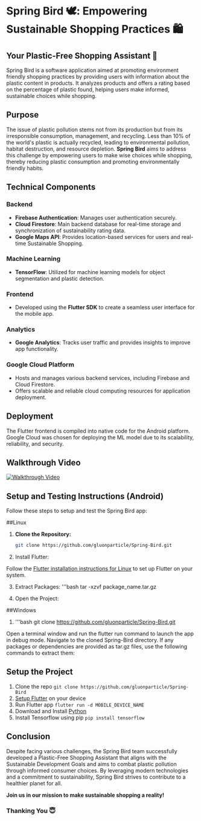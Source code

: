 # Spring Bird 🕊: Empowering Sustainable Shopping Practices 🛍
## Your Plastic-Free Shopping Assistant 🌱

Spring Bird is a software application aimed at promoting environment friendly shopping practices by providing users with information about the plastic content in products. It analyzes products and offers a rating based on the percentage of plastic found, helping users make informed, sustainable choices while shopping.

## Purpose

The issue of plastic pollution stems not from its production but from its irresponsible consumption, management, and recycling. Less than 10% of the world's plastic is actually recycled, leading to environmental pollution, habitat destruction, and resource depletion. **Spring Bird** aims to address this challenge by empowering users to make wise choices while shopping, thereby reducing plastic consumption and promoting environmentally friendly habits.

## Technical Components

### Backend

- **Firebase Authentication**: Manages user authentication securely.
- **Cloud Firestore**: Main backend database for real-time storage and synchronization of sustainability rating data.
- **Google Maps API**: Provides location-based services for users and real-time Sustainable Shopping.

### Machine Learning

- **TensorFlow**: Utilized for machine learning models for object segmentation and plastic detection.

### Frontend

- Developed using the **Flutter SDK** to create a seamless user interface for the mobile app.

### Analytics

- **Google Analytics**: Tracks user traffic and provides insights to improve app functionality.

### Google Cloud Platform

- Hosts and manages various backend services, including Firebase and Cloud Firestore.
- Offers scalable and reliable cloud computing resources for application deployment.

## Deployment

The Flutter frontend is compiled into native code for the Android platform. Google Cloud was chosen for deploying the ML model due to its scalability, reliability, and security.

## Walkthrough Video
[![Walkthrough Video](http://img.youtube.com/vi/FYFllzZMq-Y/0.jpg)](https://www.youtube.com/watch?v=FYFllzZMq-Y)

## Setup and Testing Instructions (Android)

Follow these steps to setup and test the Spring Bird app:

##Linux
1. **Clone the Repository:**
   ```bash
   git clone https://github.com/gluonparticle/Spring-Bird.git
2. Install Flutter:

Follow the [Flutter installation instructions for Linux](https://docs.flutter.dev/get-started/install/linux) to set up Flutter on your system.

3. Extract Packages:
   '''bash
   tar -xzvf package_name.tar.gz

4. Open the Project:

##Windows
1. '''bash
git clone https://github.com/gluonparticle/Spring-Bird.git



Open a terminal window and run the flutter run command to launch the app in debug mode.
Navigate to the cloned Spring-Bird directory.
If any packages or dependencies are provided as tar.gz files, use the following commands to extract them:
## Setup the Project

1. Clone the repo ```git clone https://github.com/gluonparticle/Spring-Bird```
2. [Setup Flutter](https://docs.flutter.dev/get-started/install) on your device
3. Run Flutter app ```flutter run -d MOBILE_DEVICE_NAME```
4. Download and Install [Python](https://www.python.org/downloads/)
5. Install Tensorflow using pip ```pip install tensorflow```

## Conclusion

Despite facing various challenges, the Spring Bird team successfully developed a Plastic-Free Shopping Assistant that aligns with the Sustainable Development Goals and aims to combat plastic pollution through informed consumer choices. By leveraging modern technologies and a commitment to sustainability, Spring Bird strives to contribute to a healthier planet for all.

**Join us in our mission to make sustainable shopping a reality!**

### Thanking You 😇
